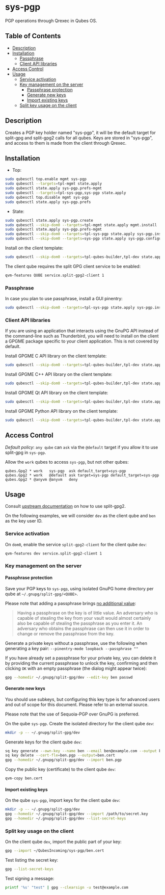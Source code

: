 # sys-pgp

PGP operations through Qrexec in Qubes OS.

## Table of Contents

*   [Description](#description)
*   [Installation](#installation)
    *   [Passphrase](#passphrase)
    *   [Client API libraries](#client-api-libraries)
*   [Access Control](#access-control)
*   [Usage](#usage)
    *   [Service activation](#service-activation)
    *   [Key management on the server](#key-management-on-the-server)
        *   [Passphrase protection](#passphrase-protection)
        *   [Generate new keys](#generate-new-keys)
        *   [Import existing keys](#import-existing-keys)
    *   [Split key usage on the client](#split-key-usage-on-the-client)

## Description

Creates a PGP key holder named "sys-pgp", it will be the default target for
split-gpg and split-gpg2 calls for all qubes. Keys are stored in "sys-pgp",
and access to them is made from the client through Qrexec.

## Installation

*   Top:

```sh
sudo qubesctl top.enable mgmt sys-pgp
sudo qubesctl --targets=tpl-mgmt state.apply
sudo qubesctl state.apply sys-pgp.prefs-mgmt
sudo qubesctl --targets=tpl-sys-pgp,sys-pgp state.apply
sudo qubesctl top.disable mgmt sys-pgp
sudo qubesctl state.apply sys-pgp.prefs
```

*   State:

<!-- pkg:begin:post-install -->

```sh
sudo qubesctl state.apply sys-pgp.create
sudo qubesctl --skip-dom0 --targets=tpl-mgmt state.apply mgmt.install
sudo qubesctl state.apply sys-pgp.prefs-mgmt
sudo qubesctl --skip-dom0 --targets=tpl-sys-pgp state.apply sys-pgp.install
sudo qubesctl --skip-dom0 --targets=sys-pgp state.apply sys-pgp.configure
```

<!-- pkg:end:post-install -->

Install on the client template:

```sh
sudo qubesctl --skip-dom0 --targets=tpl-qubes-builder,tpl-dev state.apply sys-pgp.install-client
```

The client qube requires the split GPG client service to be enabled:

```sh
qvm-features QUBE service.split-gpg2-client 1
```

### Passphrase

In case you plan to use passphrase, install a GUI pinentry:

```sh
sudo qubesctl --skip-dom0 --targets=tpl-sys-pgp state.apply sys-pgp.install-pinentry
```

### Client API libraries

If you are using an application that interacts using the GnuPG API instead of
the command-line such as Thunderbird, you will need to install on the client
a GPGME package specific to your client application. This is not covered by
default.

Install GPGME C API library on the client template:

```sh
sudo qubesctl --skip-dom0 --targets=tpl-qubes-builder,tpl-dev state.apply sys-pgp.install-client-gpgme-c
```

Install GPGME C++ API library on the client template:

```sh
sudo qubesctl --skip-dom0 --targets=tpl-qubes-builder,tpl-dev state.apply sys-pgp.install-client-gpgme-c++
```

Install GPGME Qt API library on the client template:

```sh
sudo qubesctl --skip-dom0 --targets=tpl-qubes-builder,tpl-dev state.apply sys-pgp.install-client-gpgme-qt
```

Install GPGME Python API library on the client template:

```sh
sudo qubesctl --skip-dom0 --targets=tpl-qubes-builder,tpl-dev state.apply sys-pgp.install-client-gpgme-python
```

## Access Control

_Default policy_: `any qube` can `ask` via the `@default` target if you allow
it to use split-gpg in `sys-pgp`.

Allow the `work` qubes to access `sys-pgp`, but not other qubes:

```qrexecpolicy
qubes.Gpg2 * work   sys-pgp  ask default_target=sys-pgp
qubes.Gpg2 * work   @default ask target=sys-pgp default_target=sys-pgp
qubes.Gpg2 * @anyvm @anyvm   deny
```

## Usage

Consult [upstream documentation](https://github.com/QubesOS/qubes-app-linux-split-gpg2)
on how to use split-gpg2.

On the following examples, we will consider `dev` as the client qube and
`ben` as the key user ID.

### Service activation

On `dom0`, enable the service `split-gpg2-client` for the client qube `dev`:

```sh
qvm-features dev service.split-gpg2-client 1
```

### Key management on the server

#### Passphrase protection

Save your PGP keys to `sys-pgp`, using isolated GnuPG home directory per qube
at `~/.gnupg/split-gpg/<QUBE>`.

Please note that adding a passphrase brings
[no additional value](https://www.qubes-os.org/doc/split-gpg):

> Having a passphrase on the key is of little value. An adversary who is
> capable of stealing the key from your vault would almost certainly also be
> capable of stealing the passphrase as you enter it. An adversary who
> obtains the passphrase can then use it in order to change or remove the
> passphrase from the key.

Generate a private keys without a passphrase, use the following when
generating a key pair: `--pinentry-mode loopback --passphrase ""`

If you have already set a passphrase for your private key, you can delete it
by providing the current passphrase to unlock the key, confirming and then
clicking `OK` with an empty passphrase (the dialog might appear twice):

```sh
gpg --homedir ~/.gnupg/split-gpg/dev --edit-key ben passwd
```

#### Generate new keys

You should use subkeys, but configuring this key type is for advanced users
and out of scope for this document. Please refer to an external source.

Please note that the use of Sequoia-PGP over GnuPG is preferred.

On the qube `sys-pgp`. Create the isolated directory for the client qube
`dev`:

```sh
mkdir -p -- ~/.gnupg/split-gpg/dev
```

Generate keys for the client qube `dev`:

```sh
sq key generate --own-key --name ben --email ben@example.com --output ben.pgp --rev-cert ben.rev
sq key delete --cert-fle=ben.pgp --output=ben.cert
gpg --homedir ~/.gnupg/split-gpg/dev --import ben.pgp
```

Copy the public key (certificate) to the client qube `dev`:

```sh
qvm-copy ben.cert
```

#### Import existing keys

On the qube `sys-pgp`, import keys for the client qube `dev`:

```sh
mkdir -p -- ~/.gnupg/split-gpg/dev
gpg --homedir ~/.gnupg/split-gpg/dev --import /path/to/secret.key
gpg --homedir ~/.gnupg/split-gpg/dev --list-secret-keys
```

### Split key usage on the client

On the client qube `dev`, import the public part of your key:

```sh
gpg --import ~/QubesIncoming/sys-pgp/ben.cert
```

Test listing the secret key:

```sh
gpg --list-secret-keys
```

Test signing a message:

```sh
printf '%s' "test" | gpg --clearsign -u test@example.com
```
